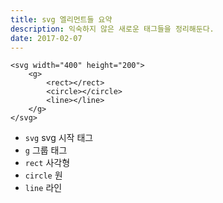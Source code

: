 ```yaml
---
title: svg 엘리먼트들 요약
description: 익숙하지 않은 새로운 태그들을 정리해둔다.
date: 2017-02-07
---
```


```
<svg width="400" height="200">
	<g>
		<rect></rect>
		<circle></circle>
		<line></line>
	</g>
</svg>
```

* ```svg``` svg 시작 태그
* ```g``` 그룹 태그 
* ```rect``` 사각형
* ```circle``` 원
* ```line``` 라인

[SVG Group Element and D3.js]: https://www.dashingd3js.com/svg-group-element-and-d3js